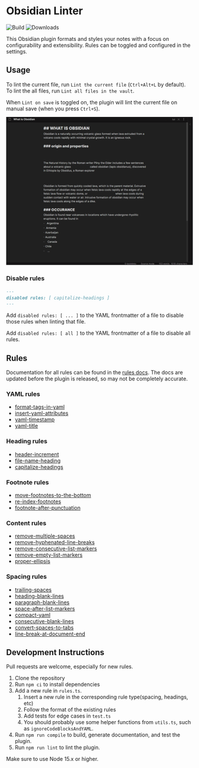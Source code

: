 <!--- This file was automatically generated. See docs.ts and *_template.md files for the source. -->
# Obsidian Linter
![Build](https://github.com/platers/obsidian-linter/actions/workflows/main.yml/badge.svg)
![Downloads](https://img.shields.io/github/downloads/platers/obsidian-linter/total)

This Obsidian plugin formats and styles your notes with a focus on configurability and extensibility.
Rules can be toggled and configured in the settings.

## Usage

To lint the current file, run `Lint the current file` (`Ctrl+Alt+L` by default).
To lint the all files, run `Lint all files in the vault`.

When `Lint on save` is toggled on, the plugin will lint the current file on manual save (when you press `Ctrl+S`).


![Demo](images/demo.gif)

### Disable rules

```markdown
---
disabled rules: [ capitalize-headings ]
---
```

Add `disabled rules: [ ... ]` to the YAML frontmatter of a file to disable those rules when linting that file. 

Add `disabled rules: [ all ]` to the YAML frontmatter of a file to disable all rules.

## Rules

Documentation for all rules can be found in the [rules docs](https://github.com/platers/obsidian-linter/blob/master/docs/rules.md). The docs are updated before the plugin is released, so may not be completely accurate.


### YAML rules

- [format-tags-in-yaml](https://github.com/platers/obsidian-linter/blob/master/docs/rules.md#format-tags-in-yaml)
- [insert-yaml-attributes](https://github.com/platers/obsidian-linter/blob/master/docs/rules.md#insert-yaml-attributes)
- [yaml-timestamp](https://github.com/platers/obsidian-linter/blob/master/docs/rules.md#yaml-timestamp)
- [yaml-title](https://github.com/platers/obsidian-linter/blob/master/docs/rules.md#yaml-title)

### Heading rules

- [header-increment](https://github.com/platers/obsidian-linter/blob/master/docs/rules.md#header-increment)
- [file-name-heading](https://github.com/platers/obsidian-linter/blob/master/docs/rules.md#file-name-heading)
- [capitalize-headings](https://github.com/platers/obsidian-linter/blob/master/docs/rules.md#capitalize-headings)

### Footnote rules

- [move-footnotes-to-the-bottom](https://github.com/platers/obsidian-linter/blob/master/docs/rules.md#move-footnotes-to-the-bottom)
- [re-index-footnotes](https://github.com/platers/obsidian-linter/blob/master/docs/rules.md#re-index-footnotes)
- [footnote-after-punctuation](https://github.com/platers/obsidian-linter/blob/master/docs/rules.md#footnote-after-punctuation)

### Content rules

- [remove-multiple-spaces](https://github.com/platers/obsidian-linter/blob/master/docs/rules.md#remove-multiple-spaces)
- [remove-hyphenated-line-breaks](https://github.com/platers/obsidian-linter/blob/master/docs/rules.md#remove-hyphenated-line-breaks)
- [remove-consecutive-list-markers](https://github.com/platers/obsidian-linter/blob/master/docs/rules.md#remove-consecutive-list-markers)
- [remove-empty-list-markers](https://github.com/platers/obsidian-linter/blob/master/docs/rules.md#remove-empty-list-markers)
- [proper-ellipsis](https://github.com/platers/obsidian-linter/blob/master/docs/rules.md#proper-ellipsis)

### Spacing rules

- [trailing-spaces](https://github.com/platers/obsidian-linter/blob/master/docs/rules.md#trailing-spaces)
- [heading-blank-lines](https://github.com/platers/obsidian-linter/blob/master/docs/rules.md#heading-blank-lines)
- [paragraph-blank-lines](https://github.com/platers/obsidian-linter/blob/master/docs/rules.md#paragraph-blank-lines)
- [space-after-list-markers](https://github.com/platers/obsidian-linter/blob/master/docs/rules.md#space-after-list-markers)
- [compact-yaml](https://github.com/platers/obsidian-linter/blob/master/docs/rules.md#compact-yaml)
- [consecutive-blank-lines](https://github.com/platers/obsidian-linter/blob/master/docs/rules.md#consecutive-blank-lines)
- [convert-spaces-to-tabs](https://github.com/platers/obsidian-linter/blob/master/docs/rules.md#convert-spaces-to-tabs)
- [line-break-at-document-end](https://github.com/platers/obsidian-linter/blob/master/docs/rules.md#line-break-at-document-end)


## Development Instructions

Pull requests are welcome, especially for new rules.

1. Clone the repository
2. Run `npm ci` to install dependencies
3. Add a new rule in `rules.ts`.
    1. Insert a new rule in the corresponding rule type(spacing, headings, etc)
    2. Follow the format of the existing rules
    3. Add tests for edge cases in `test.ts`
    4. You should probably use some helper functions from `utils.ts`, such as `ignoreCodeBlocksAndYAML`.
4. Run `npm run compile` to build, generate documentation, and test the plugin. 
5. Run `npm run lint` to lint the plugin.

Make sure to use Node 15.x or higher.